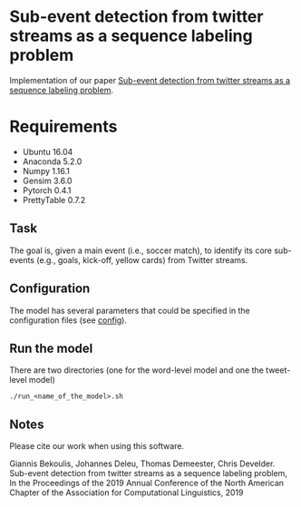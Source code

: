 # Sub-event detection from twitter streams as a sequence labeling problem


Implementation of our paper
[Sub-event detection from twitter streams as a sequence labeling problem](https://arxiv.org/pdf/1903.05396.pdf).

# Requirements
* Ubuntu 16.04
* Anaconda 5.2.0
* Numpy 1.16.1
* Gensim 3.6.0
* Pytorch 0.4.1
* PrettyTable 0.7.2

## Task
The goal is, given a main event (i.e., soccer match), to identify its core sub-events (e.g., goals, kick-off, yellow cards) from Twitter streams.

## Configuration
The model has several parameters that could be specified in the configuration files (see [config](https://github.com/bekou/subevent_sequence_labeling/tree/master/tagger_bin/configs)).

## Run the model
There are two directories (one for the word-level model and one the tweet-level model)
```
./run_<name_of_the_model>.sh
```

## Notes

Please cite our work when using this software.

Giannis Bekoulis, Johannes Deleu, Thomas Demeester, Chris Develder. Sub-event detection from twitter streams as a sequence labeling problem, In the Proceedings of the 2019 Annual Conference of the North American Chapter of the Association for Computational Linguistics, 2019


